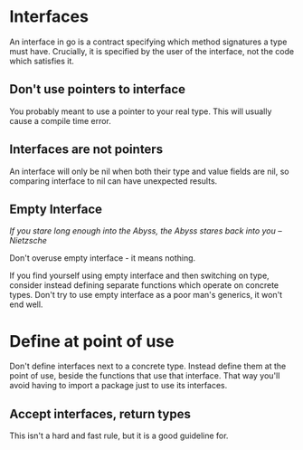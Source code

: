 # Interfaces

An interface in go is a contract specifying which method signatures a type must have. Crucially, it is specified by the user of the interface, not the code which satisfies it.

## Don't use pointers to interface

You probably meant to use a pointer to your real type. This will usually cause a compile time error. 

## Interfaces are not pointers

An interface will only be nil when both their type and value fields are nil, so comparing interface to nil can have unexpected results.

## Empty Interface

_If you stare long enough into the Abyss, the Abyss stares back into you – Nietzsche_

Don't overuse empty interface - it means nothing.

If you find yourself using empty interface and then switching on type, consider instead defining separate functions which operate on concrete types. Don't try to use empty interface as a poor man's generics, it won't end well.

# Define at point of use

Don't define interfaces next to a concrete type. Instead define them at the point of use, beside the functions that use that interface. That way you'll avoid having to import a package just to use its interfaces.

## Accept interfaces, return types

This isn't a hard and fast rule, but it is a good guideline for.

